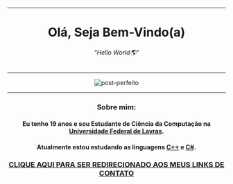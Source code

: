 <span align="center">
  
---
# Olá, Seja Bem-Vindo(a)
  
###### "Hello World🌎"
---
<span align="center">

![post-perfeito](https://user-images.githubusercontent.com/73839667/121273688-28839780-c89f-11eb-8684-aa6aa13dc589.gif) 
  
---
### Sobre mim:

#### Eu tenho 19 anos e sou Estudante de Ciência da Computação na [Universidade Federal de Lavras](https://ufla.br/).
#### Atualmente estou estudando as linguagens [C++](https://docs.microsoft.com/pt-br/cpp/cpp/?view=msvc-160) e [C#](https://docs.microsoft.com/pt-br/dotnet/csharp/).
  
### [CLIQUE AQUI PARA SER REDIRECIONADO AOS MEUS LINKS DE CONTATO](https://linktr.ee/david.jc.br)
